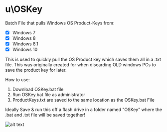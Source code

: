 # u\OSKey
Batch File that pulls Windows OS Product-Keys from:
- [x] Windows 7
- [x] Windows 8
- [x] Windows 8.1
- [x] Windows 10 

This is used to quickly pull the OS Product key which saves them all in a .txt file.
This was originally created for when discarding OLD windows PCs to save the product key for later.

How to use:
1) Download OSKey.bat file
2) Run OSKey.bat file as administrator
3) ProductKeys.txt are saved to the same location as the OSKey.bat File

Ideally Save & run this off a flash drive in a folder named "OSKey" where the .bat and .txt file will be saved together!

![alt text](https://imgur.com/a/FsuD0pU)
